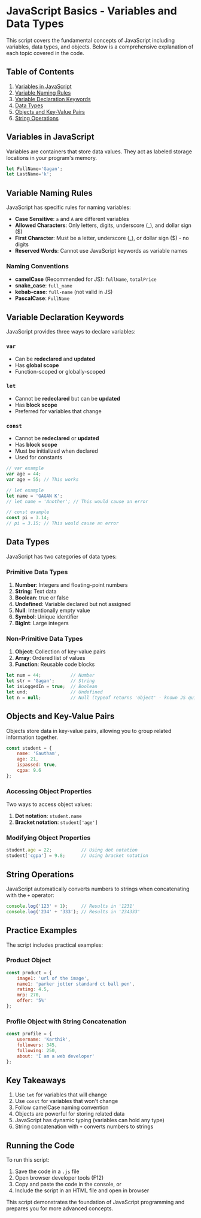# JavaScript Basics - Variables and Data Types

This script covers the fundamental concepts of JavaScript including variables, data types, and objects. Below is a comprehensive explanation of each topic covered in the code.

## Table of Contents
1. [Variables in JavaScript](#variables-in-javascript)
2. [Variable Naming Rules](#variable-naming-rules)
3. [Variable Declaration Keywords](#variable-declaration-keywords)
4. [Data Types](#data-types)
5. [Objects and Key-Value Pairs](#objects-and-key-value-pairs)
6. [String Operations](#string-operations)

## Variables in JavaScript

Variables are containers that store data values. They act as labeled storage locations in your program's memory.

```javascript
let FullName='Gagan';
let LastName='k';
```

## Variable Naming Rules

JavaScript has specific rules for naming variables:

- **Case Sensitive**: `a` and `A` are different variables
- **Allowed Characters**: Only letters, digits, underscore (_), and dollar sign ($)
- **First Character**: Must be a letter, underscore (_), or dollar sign ($) - no digits
- **Reserved Words**: Cannot use JavaScript keywords as variable names

### Naming Conventions

- **camelCase** (Recommended for JS): `fullName`, `totalPrice`
- **snake_case**: `full_name`
- **kebab-case**: `full-name` (not valid in JS)
- **PascalCase**: `FullName`

## Variable Declaration Keywords

JavaScript provides three ways to declare variables:

### `var`
- Can be **redeclared** and **updated**
- Has **global scope**
- Function-scoped or globally-scoped

### `let`
- Cannot be **redeclared** but can be **updated**
- Has **block scope**
- Preferred for variables that change

### `const`
- Cannot be **redeclared** or **updated**
- Has **block scope**
- Must be initialized when declared
- Used for constants

```javascript
// var example
var age = 44;
var age = 55; // This works

// let example
let name = 'GAGAN K';
// let name = 'Another'; // This would cause an error

// const example
const pi = 3.14;
// pi = 3.15; // This would cause an error
```

## Data Types

JavaScript has two categories of data types:

### Primitive Data Types
1. **Number**: Integers and floating-point numbers
2. **String**: Text data
3. **Boolean**: true or false
4. **Undefined**: Variable declared but not assigned
5. **Null**: Intentionally empty value
6. **Symbol**: Unique identifier
7. **BigInt**: Large integers

### Non-Primitive Data Types
1. **Object**: Collection of key-value pairs
2. **Array**: Ordered list of values
3. **Function**: Reusable code blocks

```javascript
let num = 44;           // Number
let str = 'Gagan';      // String
let isLoggedIn = true;  // Boolean
let und;                // Undefined
let n = null;           // Null (typeof returns 'object' - known JS quirk)
```

## Objects and Key-Value Pairs

Objects store data in key-value pairs, allowing you to group related information together.

```javascript
const student = {
    name: 'Gautham',
    age: 21,
    ispassed: true,
    cgpa: 9.6
};
```

### Accessing Object Properties

Two ways to access object values:
1. **Dot notation**: `student.name`
2. **Bracket notation**: `student['age']`

### Modifying Object Properties

```javascript
student.age = 22;           // Using dot notation
student['cgpa'] = 9.8;      // Using bracket notation
```

## String Operations

JavaScript automatically converts numbers to strings when concatenating with the `+` operator:

```javascript
console.log('123' + 1);     // Results in '1231'
console.log('234' + '333'); // Results in '234333'
```

## Practice Examples

The script includes practical examples:

### Product Object
```javascript
const product = {
    image1: 'url of the image',
    name1: 'parker jotter standard ct ball pen',
    rating: 4.5,
    mrp: 270,
    offer: '5%'
};
```

### Profile Object with String Concatenation
```javascript
const profile = {
    username: 'Karthik',
    followers: 345,
    following: 250,
    about: 'I am a web developer'
};
```

## Key Takeaways

1. Use `let` for variables that will change
2. Use `const` for variables that won't change
3. Follow camelCase naming convention
4. Objects are powerful for storing related data
5. JavaScript has dynamic typing (variables can hold any type)
6. String concatenation with `+` converts numbers to strings

## Running the Code

To run this script:
1. Save the code in a `.js` file
2. Open browser developer tools (F12)
3. Copy and paste the code in the console, or
4. Include the script in an HTML file and open in browser

This script demonstrates the foundation of JavaScript programming and prepares you for more advanced concepts.